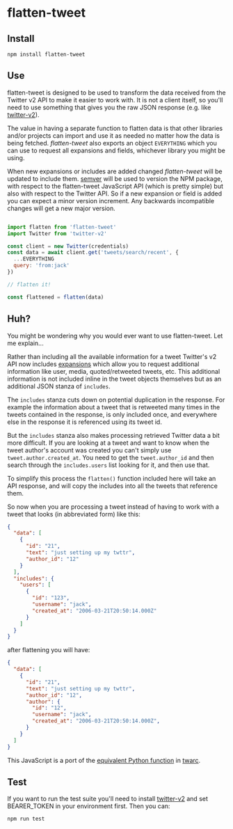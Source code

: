 # flatten-tweet

## Install

    npm install flatten-tweet

## Use

flatten-tweet is designed to be used to transform the data received from the
Twitter v2 API to make it easier to work with. It is not a client itself, so
you'll need to use something that gives you the raw JSON response (e.g. like
[twitter-v2]).

The value in having a separate function to flatten data is that other libraries
and/or projects can import and use it as needed no matter how the data is being
fetched. *flatten-tweet* also exports an object `EVERYTHING` which you can use
to request all expansions and fields, whichever library you might be using.

When new expansions or includes are added changed *flatten-tweet* will be
updated to include them. [semver] will be used to version the NPM package, with
respect to the flatten-tweet JavaScript API (which is pretty simple) but also
with respect to the Twitter API. So if a new expansion or field is added you
can expect a minor version increment. Any backwards incompatible changes will
get a new major version.

```javascript

import flatten from 'flatten-tweet'
import Twitter from 'twitter-v2'

const client = new Twitter(credentials)
const data = await client.get('tweets/search/recent', {
  ...EVERYTHING
  query: 'from:jack'
})

// flatten it!

const flattened = flatten(data)
```

## Huh?

You might be wondering why you would ever want to use flatten-tweet. Let me
explain...

Rather than including all the available information for a tweet Twitter's v2
API now includes [expansions] which allow you to request additional information
like user, media, quoted/retweeted tweets, etc. This additional information is
not included inline in the tweet objects themselves but as an additional JSON
stanza of `includes`.

The `includes` stanza cuts down on potential duplication in the response.
For example the information about a tweet that is retweeted many times in
the tweets contained in the response, is only included once, and
everywhere else in the response it is referenced using its tweet id.

But the `includes` stanza also makes processing retrieved Twitter data
a bit more difficult. If you are looking at a tweet and want to know when
the tweet author's account was created you can't simply use
`tweet.author.created_at`. You need to get the `tweet.author_id` and then
search through the `includes.users` list looking for it, and then use
that.

To simplify this process the `flatten()` function included here will take
an API response, and will copy the includes into all the tweets that
reference them.

So now when you are processing a tweet instead of having to work with a tweet
that looks (in abbreviated form) like this:

```json
{
  "data": [
    {
      "id": "21",
      "text": "just setting up my twttr",
      "author_id": "12"
    }
  ],
  "includes": {
    "users": [
      {
        "id": "123",
        "username": "jack",
        "created_at": "2006-03-21T20:50:14.000Z"
      }
    ]
  }
}
```

after flattening you will have:

```json
{
  "data": [
    {
      "id": "21",
      "text": "just setting up my twttr",
      "author_id": "12",
      "author": {
        "id": "12",
        "username": "jack",
        "created_at": "2006-03-21T20:50:14.000Z",
      }
    }
  ]
}
```

This JavaScript is a port of the [equivalent Python function] in [twarc].

## Test

If you want to run the test suite you'll need to install [twitter-v2] and set
BEARER_TOKEN in your environment first. Then you can:

    npm run test

[expansions]: https://developer.twitter.com/en/docs/twitter-api/expansions
[twarc]: https://github.com/docnow/twarc
[equivalent Python function]: https://github.com/DocNow/twarc/blob/main/twarc/expansions.py
[semver]: https://semver.org
[twitter-v2]: https://github.com/HunterLarco/twitter-v2
